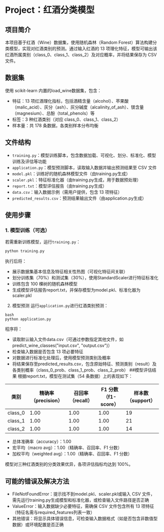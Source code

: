 # Project：红酒分类模型

## 项目简介
本项目基于红酒（Wine）数据集，使用随机森林（Random Forest）算法构建分类模型，实现对红酒类别的预测。通过输入红酒的 13 项理化特征，模型可输出该红酒所属类别（class_0、class_1、class_2）及对应概率，并将结果保存为 CSV 文件。

## 数据集

使用 scikit-learn 内置的load_wine数据集，包含：

- 特征：13 项红酒理化指标，包括酒精含量（alcohol）、苹果酸（malic_acid）、灰分（ash）、灰分碱度（alcalinity_of_ash）、镁含量（magnesium）、总酚（total_phenols）等
- 标签：3 种红酒类别（对应 class_0、class_1、class_2）
- 样本量：共 178 条数据，各类别样本分布均衡

## 文件结构
- `training.py`：模型训练脚本，包含数据加载、可视化、划分、标准化、模型训练及评估等功能
- `application.py`：模型预测脚本，读取输入数据并输出预测结果至 CSV 文件
- `model.pkl`：训练好的随机森林模型文件（由training.py生成）
- `scaler.pkl`：特征标准化器（由training.py生成，用于数据预处理）
- `report.txt`：模型评估报告（由training.py生成）
- `data.csv`：输入数据示例（需用户提供，包含 13 项特征）
- `predicted_results.csv`：预测结果输出文件（由application.py生成）

## 使用步骤
### 1. 模型训练（可选）
若需重新训练模型，运行`training.py`：

```bash
python training.py
```
执行后将：

- 展示数据集基本信息及特征相关性热图（可视化特征间关联）
- 划分训练集（70%）和测试集（30%），使用StandardScaler进行特征标准化
- 训练包含 100 棵树的随机森林模型
- 生成模型评估报告report.txt，并保存模型为model.pkl、标准化器为scaler.pkl
2. 模型预测
运行`application.py`进行红酒类别预测：

```
bash
python application.py
```
程序将：

- 读取默认输入文件data.csv（可通过参数指定其他文件，如predict_wine_classes("input.csv", "output.csv")）
- 检查输入数据是否包含 13 项必要特征
- 对数据进行标准化处理后，使用模型预测类别及概率
- 将结果保存至predicted_results.csv，包含原始特征、预测类别（result）及各类别概率（class_0_prob、class_1_prob、class_2_prob）
##模型评估结果
根据report.txt，模型在测试集（54 条数据）上的表现如下：

|类别|精确率（precision）|召回率（recall）|F1 分数（f1-score）|样本数（support）|
|--|--|--|--|--|
|class_0|1.00|1.00|1.00|19|
|class_1|1.00|1.00|1.00|21|
|class_2|1.00|1.00|1.00|14|

- 总体准确率（accuracy）：1.00
- 宏平均（macro avg）：1.00（精确率、召回率、F1 分数）
- 加权平均（weighted avg）：1.00（精确率、召回率、F1 分数）

模型对三种红酒类别的分类效果优异，各项评估指标均达到 100%。
## 可能的错误及解决方法
- FileNotFoundError：提示找不到model.pkl、scaler.pkl或输入 CSV 文件，需先运行training.py生成模型和标准化器，或检查输入文件路径是否正确
- ValueError：输入数据缺少必要特征，需确保 CSV 文件包含所有 13 项特征（特征名需与required_features列表一致）
- 其他错误：将显示具体错误信息，可检查输入数据格式（如是否包含非数值型数据）或环境配置是否正确

